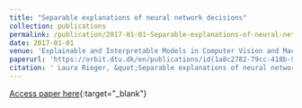 ```yaml
---
title: "Separable explanations of neural network decisions"
collection: publications
permalink: /publication/2017-01-01-Separable-explanations-of-neural-network-decisions
date: 2017-01-01
venue: 'Explainable and Interpretable Models in Computer Vision and Machine Learning'
paperurl: 'https://orbit.dtu.dk/en/publications/id(1a8c2782-79cc-418b-97ff-ae97cec0b6e9).html'
citation: ' Laura Rieger, &quot;Separable explanations of neural network decisions.&quot; Explainable and Interpretable Models in Computer Vision and Machine Learning, 2017.'
---
```

[Access paper here](https://orbit.dtu.dk/en/publications/id(1a8c2782-79cc-418b-97ff-ae97cec0b6e9).html){:target="_blank"}
